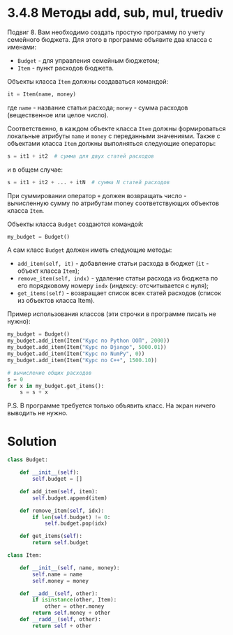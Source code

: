 # 3.4.8 Методы __add__, __sub__, __mul__, __truediv__

Подвиг 8. Вам необходимо создать простую программу по учету семейного бюджета. Для этого в программе объявите два класса
с именами:

- `Budget` - для управления семейным бюджетом;
- `Item` - пункт расходов бюджета.

Объекты класса `Item` должны создаваться командой:

```python
it = Item(name, money)
```

где `name` - название статьи расхода; `money` - сумма расходов (вещественное или целое число).

Соответственно, в каждом объекте класса `Item` должны формироваться локальные атрибуты `name` и `money` с переданными
значениями. Также с объектами класса `Item` должны выполняться следующие операторы:

```python
s = it1 + it2  # сумма для двух статей расходов
```

и в общем случае:

```python
s = it1 + it2 + ... + itN  # сумма N статей расходов
```

При суммировании оператор `+` должен возвращать число - вычисленную сумму по атрибутам money соответствующих объектов
класса `Item`.

Объекты класса `Budget` создаются командой:

```python
my_budget = Budget()
```

А сам класс `Budget` должен иметь следующие методы:

- `add_item(self, it)` - добавление статьи расхода в бюджет (`it` - объект класса `Item`);
- `remove_item(self, indx)` - удаление статьи расхода из бюджета по его порядковому номеру `indx` (индексу:
  отсчитывается с нуля);
- `get_items(self)` - возвращает список всех статей расходов (список из объектов класса Item).

Пример использования классов (эти строчки в программе писать не нужно):

```python
my_budget = Budget()
my_budget.add_item(Item("Курс по Python ООП", 2000))
my_budget.add_item(Item("Курс по Django", 5000.01))
my_budget.add_item(Item("Курс по NumPy", 0))
my_budget.add_item(Item("Курс по C++", 1500.10))

# вычисление общих расходов
s = 0
for x in my_budget.get_items():
    s = s + x
```

P.S. В программе требуется только объявить класс. На экран ничего выводить не нужно.

# Solution

```python
class Budget:

    def __init__(self):
        self.budget = []

    def add_item(self, item):
        self.budget.append(item)

    def remove_item(self, idx):
        if len(self.budget) != 0:
            self.budget.pop(idx)

    def get_items(self):
        return self.budget

class Item:

    def __init__(self, name, money):
        self.name = name
        self.money = money

    def __add__(self, other):
        if isinstance(other, Item):
            other = other.money
        return self.money + other
    def __radd__(self, other):
        return self + other
```
